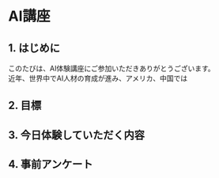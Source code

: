 # AI講座

## 1. はじめに
このたびは、AI体験講座にご参加いただきありがとうございます。  
近年、世界中でAI人材の育成が進み、アメリカ、中国では
## 2. 目標
## 3. 今日体験していただく内容
## 4. 事前アンケート
